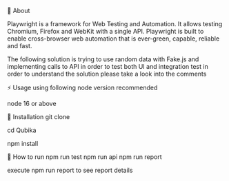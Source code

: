🔰 About

Playwright is a framework for Web Testing and Automation. It allows testing Chromium, Firefox and WebKit with a single API. Playwright is built to enable cross-browser web automation that is ever-green, capable, reliable and fast.

The following solution is trying to use random data with Fake.js and implementing calls to API in order to test both UI and integration test in order to understand the solution please take a look into the comments 

⚡ Usage
using following node version recommended

node 16 or above

🔌 Installation
git clone 

cd Qubika

npm install

🚀 How to run
npm run test
npm run api
npm run report

execute npm run report to see report details